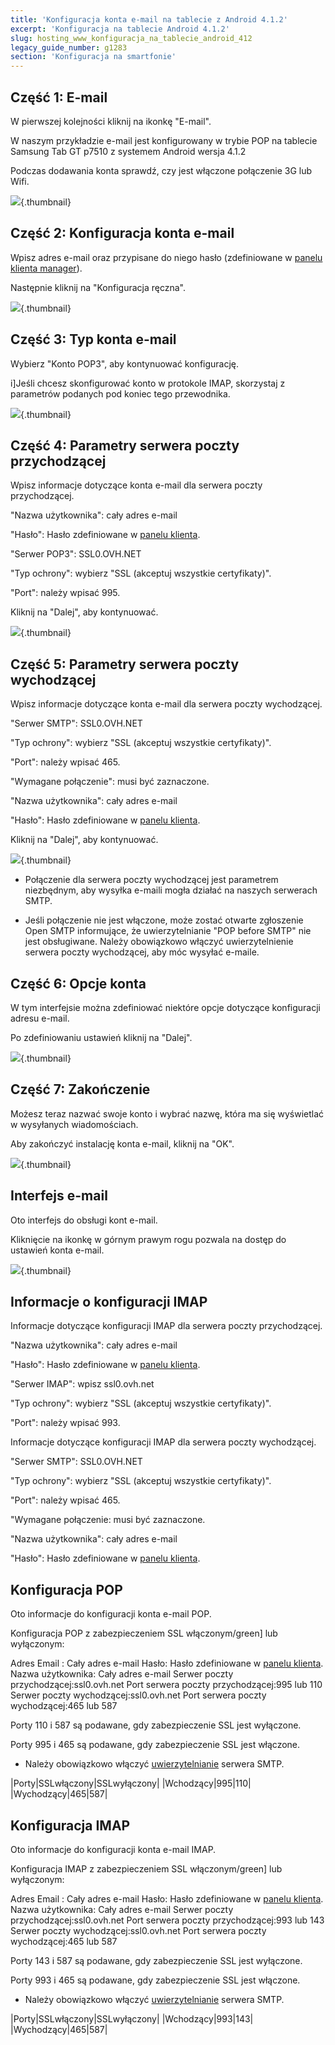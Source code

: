 ```yaml
---
title: 'Konfiguracja konta e-mail na tablecie z Android 4.1.2'
excerpt: 'Konfiguracja na tablecie Android 4.1.2'
slug: hosting_www_konfiguracja_na_tablecie_android_412
legacy_guide_number: g1283
section: 'Konfiguracja na smartfonie'
---
```


## Część 1: E-mail
W pierwszej kolejności kliknij na ikonkę "E-mail".

W naszym przykładzie e-mail jest konfigurowany w trybie POP na tablecie Samsung Tab GT p7510 z systemem Android wersja 4.1.2

Podczas dodawania konta sprawdź, czy jest włączone połączenie 3G lub Wifi.

![](images/img_1161.jpg){.thumbnail}


## Część 2: Konfiguracja konta e-mail
Wpisz adres e-mail oraz przypisane do niego hasło (zdefiniowane w [panelu klienta manager](https://www.ovh.pl/managerv3/)).

Następnie kliknij na "Konfiguracja ręczna".

![](images/img_1162.jpg){.thumbnail}


## Część 3: Typ konta e-mail
Wybierz "Konto POP3", aby kontynuować konfigurację.

i]Jeśli chcesz skonfigurować konto w protokole IMAP, skorzystaj z parametrów podanych pod koniec tego przewodnika.

![](images/img_1163.jpg){.thumbnail}


## Część 4: Parametry serwera poczty przychodzącej
Wpisz informacje dotyczące konta e-mail dla serwera poczty przychodzącej.

"Nazwa użytkownika": cały adres e-mail

"Hasło": Hasło zdefiniowane w [panelu klienta](https://www.ovh.pl/managerv3/).

"Serwer POP3": SSL0.OVH.NET

"Typ ochrony": wybierz "SSL (akceptuj wszystkie certyfikaty)".

"Port": należy wpisać 995.

Kliknij na "Dalej", aby kontynuować.

![](images/img_1164.jpg){.thumbnail}


## Część 5: Parametry serwera poczty wychodzącej
Wpisz informacje dotyczące konta e-mail dla serwera poczty wychodzącej.

"Serwer SMTP": SSL0.OVH.NET

"Typ ochrony": wybierz "SSL (akceptuj wszystkie certyfikaty)".

"Port": należy wpisać 465.

"Wymagane połączenie": musi być zaznaczone.

"Nazwa użytkownika": cały adres e-mail

"Hasło": Hasło zdefiniowane w [panelu klienta](https://www.ovh.pl/managerv3/).

Kliknij na "Dalej", aby kontynuować.

![](images/img_1165.jpg){.thumbnail}

- Połączenie dla serwera poczty wychodzącej jest parametrem niezbędnym, aby wysyłka e-maili mogła działać na naszych serwerach SMTP. 

- Jeśli połączenie nie jest włączone, może zostać otwarte zgłoszenie Open SMTP informujące, że uwierzytelnianie "POP before SMTP" nie jest obsługiwane. Należy obowiązkowo włączyć uwierzytelnienie serwera poczty wychodzącej, aby móc wysyłać e-maile.




## Część 6: Opcje konta
W tym interfejsie można zdefiniować niektóre opcje dotyczące konfiguracji adresu e-mail. 

Po zdefiniowaniu ustawień kliknij na "Dalej".

![](images/img_1166.jpg){.thumbnail}


## Część 7: Zakończenie
Możesz teraz nazwać swoje konto i wybrać nazwę, która ma się wyświetlać w wysyłanych wiadomościach. 

Aby zakończyć instalację konta e-mail, kliknij na "OK".

![](images/img_1167.jpg){.thumbnail}


## Interfejs e-mail
Oto interfejs do obsługi kont e-mail. 

Kliknięcie na ikonkę w górnym prawym rogu pozwala na dostęp do ustawień konta e-mail.

![](images/img_1168.jpg){.thumbnail}


## Informacje o konfiguracji IMAP
Informacje dotyczące konfiguracji IMAP dla serwera poczty przychodzącej.

"Nazwa użytkownika": cały adres e-mail

"Hasło": Hasło zdefiniowane w [panelu klienta](https://www.ovh.pl/managerv3/).

"Serwer IMAP": wpisz ssl0.ovh.net

"Typ ochrony": wybierz "SSL (akceptuj wszystkie certyfikaty)".

"Port": należy wpisać 993.

Informacje dotyczące konfiguracji IMAP dla serwera poczty wychodzącej.

"Serwer SMTP": SSL0.OVH.NET

"Typ ochrony": wybierz "SSL (akceptuj wszystkie certyfikaty)".

"Port": należy wpisać 465.

"Wymagane połączenie: musi być zaznaczone.

"Nazwa użytkownika": cały adres e-mail

"Hasło": Hasło zdefiniowane w [panelu klienta](https://www.ovh.pl/managerv3/).


## Konfiguracja POP
Oto informacje do konfiguracji konta e-mail POP.

Konfiguracja POP z zabezpieczeniem SSL włączonym/green] lub wyłączonym:

Adres Email : Cały adres e-mail
Hasło: Hasło zdefiniowane w [panelu klienta](https://www.ovh.pl/managerv3/).
Nazwa użytkownika: Cały adres e-mail
Serwer poczty przychodzącej:ssl0.ovh.net
Port serwera poczty przychodzącej:995 lub 110
Serwer poczty wychodzącej:ssl0.ovh.net
Port serwera poczty wychodzącej:465 lub 587

Porty 110 i 587 są podawane, gdy zabezpieczenie SSL jest wyłączone.

Porty 995 i 465 są podawane, gdy zabezpieczenie SSL jest włączone.


- Należy obowiązkowo włączyć [uwierzytelnianie](#configuration_protocole_pop_partie_5_parametres_du_serveur_sortant) serwera SMTP.


|Porty|SSLwłączony|SSLwyłączony|
|Wchodzący|995|110|
|Wychodzący|465|587|




## Konfiguracja IMAP
Oto informacje do konfiguracji konta e-mail IMAP.

Konfiguracja IMAP z zabezpieczeniem SSL włączonym/green] lub wyłączonym:

Adres Email : Cały adres e-mail
Hasło: Hasło zdefiniowane w [panelu klienta](https://www.ovh.pl/managerv3/).
Nazwa użytkownika: Cały adres e-mail
Serwer poczty przychodzącej:ssl0.ovh.net
Port serwera poczty przychodzącej:993 lub 143
Serwer poczty wychodzącej:ssl0.ovh.net
Port serwera poczty wychodzącej:465 lub 587

Porty 143 i 587 są podawane, gdy zabezpieczenie SSL jest wyłączone.

Porty 993 i 465 są podawane, gdy zabezpieczenie SSL jest włączone.


- Należy obowiązkowo włączyć [uwierzytelnianie](#configuration_protocole_pop_partie_5_parametres_du_serveur_sortant) serwera SMTP.


|Porty|SSLwłączony|SSLwyłączony|
|Wchodzący|993|143|
|Wychodzący|465|587|



